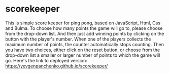 # scorekeeper
This is simple score keeper for ping pong, based on JavaScript, Html, Css and Bulma.
To choose how many points the game will go to, please choose from the drop-down list.
And then just add winning points by clicking on the button with the player's number.
When one of the players collects the maximum number of points, the counter automatically stops counting. 
Then you have two choices, either click on the reset button, or choose from the drop-down list
a smaller or larger number of points to which the game will go.
Here's the link to deployed version: https://yevgenpanchenko.github.io/scorekeeper/

